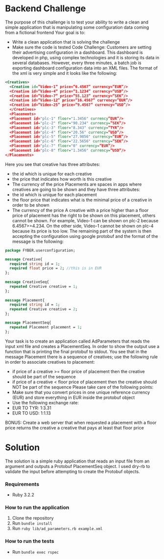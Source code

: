 # Backend Challenge
The purpose of this challenge is to test your ability to write a clean and simple application that is
manipulating some configuration data coming from a fictional frontend
Your goal is to:
- Write a clean application that is solving the challenge
- Make sure the code is tested
  Code Challenge: Customers are setting their advertising configuration in a dashboard. This
  dashboard is developed in php, using complex technologies and it is storing its data in several
  databases. However, every three minutes, a batch job is exporting dashboard configuration data
  into an XML files. The format of the xml is very simple and it looks like the following:

```XML
<Creatives>
  <Creative id=”Video-1” price=”6.4567” currency=”EUR”/>
  <Creative id=”Video-4” price=”1.1234” currency=”USD”/>
  <Creative id=”Video-7” price=”55.123” currency=”SEK”/>
  <Creative id=”Video-12” price=”16.4567” currency=”EUR”/>
  <Creative id=”Video-25” price=”9.4567” currency=”USD”/>
  </Creatives>
  <Placements>
  <Placement id="plc-1" floor="1.3456" currency”EUR”/>
  <Placement id="plc-2" floor="90.234" currency=”SEK”/>
  <Placement id="plc-3" floor="8.343" currency=”TYR”/>
  <Placement id="plc-4" floor="20.56" currency=”USD”/>
  <Placement id="plc-5" floor="27.9856" currency=”EUR”/>
  <Placement id="plc-6" floor="22.5656" currency=”SEK”/>
  <Placement id="plc-7" floor="0" currency=”EUR”/>
  <Placement id="plc-8" floor="1.3456" currency=”USD”/>
</Placements>
```

Here you see that creative has three attributes:
- the id which is unique for each creative
- the price that indicates how worth is this creative
- The currency of the price
  Placements are spaces in apps where creatives are going to be shown and they have three attributes:
- the id which is unique for each placement
- the floor price that indicates what is the minimal price of a creative in order to be shown
- The currency of the price
  A creative with a price higher than a floor price of placement has the right to be shown on this placement,
  others cannot be shown. For example, Video-1 can be shown on plc-2 because 6.4567>=4.234.
  On the other side, Video-1 cannot be shown on plc-4 because its price is too low.
  The remaining part of the system is then accepting the configuration using google protobuf and the format
  of the message is the following:

```protobuf
package FYBER.userconfiguration;

message Creative{
  required string id = 1;
  required float price = 2; //this is in EUR
};
  
message CreativeSeq{
  repeated Creative creative = 1;
};
  
message Placement{
  required string id = 1;
  repeated Creative creative = 2;
};

message PlacementSeq{
  repeated Placement placement = 1;
};
```
  
Your task is to create an application called AdParameters that reads the input xml file and
creates a PlacementSeq. In order to show the output use a function that is printing the final
protobuf to stdout. You see that in the message Placement there is a sequence of creatives; use
the following rule in order to associate creatives to placement:
- if price of a creative >= floor price of placement then the creative should be part of the
  sequence
- if price of a creative < floor price of placement then the creative should NOT be part of
  the sequence
  Please take care of the following points:
- Make sure that you convert prices in one unique reference currency (EUR) and store
  everything in EUR inside the protobuf object
- Use the following exchange rate:
- EUR TO TYR: 1:3.31
- EUR TO USD: 1:1.13
  
BONUS: Create a web server that when requested a placement with a floor price returns the
creative a creative that pays at least that floor price


# Solution

The solution is a simple ruby application that reads an input file from an argument and outputs a Protobuf PlacementSeq object.
I used dry-rb to validate the input before attempting to create the Protobuf objects.

### Requirements
- Ruby 3.2.2

### How to run the application
1. Clone the repository
2. Run `bundle install`
3. Run `ruby lib/ad_parameters.rb example.xml`

### How to run the tests
- Run `bundle exec rspec`
